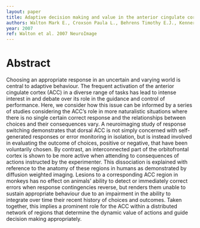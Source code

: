 ```yaml
---
layout: paper
title: Adaptive decision making and value in the anterior cingulate cortex
authors: Walton Mark E., Croxson Paula L., Behrens Timothy E.J., Kennerley Steven W., Rushworth Matthew F. S.
year: 2007
ref: Walton et al. 2007 NeuroImage
---
```


# Abstract

Choosing an appropriate response in an uncertain and varying world is central to adaptive behaviour. The frequent activation of the anterior cingulate cortex (ACC) in a diverse range of tasks has lead to intense interest in and debate over its role in the guidance and control of performance. Here, we consider how this issue can be informed by a series of studies considering the ACC’s role in more naturalistic situations where there is no single certain correct response and the relationships between choices and their consequences vary. A neuroimaging study of response switching demonstrates that dorsal ACC is not simply concerned with self-generated responses or error monitoring in isolation, but is instead involved in evaluating the outcome of choices, positive or negative, that have been voluntarily chosen. By contrast, an interconnected part of the orbitofrontal cortex is shown to be more active when attending to consequences of actions instructed by the experimenter. This dissociation is explained with reference to the anatomy of these regions in humans as demonstrated by diffusion weighted imaging. Lesions to a corresponding ACC region in monkeys has no effect on animals’ ability to detect or immediately correct errors when response contingencies reverse, but renders them unable to sustain appropriate behaviour due to an impairment in the ability to integrate over time their recent history of choices and outcomes. Taken together, this implies a prominent role for the ACC within a distributed network of regions that determine the dynamic value of actions and guide decision making appropriately.